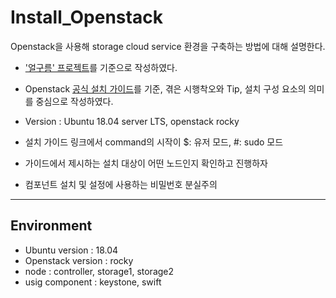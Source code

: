 # Install_Openstack

Openstack을 사용해 storage cloud service 환경을 구축하는 방법에 대해 설명한다.


* ['얼구름' 프로젝트](https://github.com/KwakSeungeun/MediaProject)를 기준으로 작성하였다. 

* Openstack  [공식 설치 가이드](https://docs.openstack.org/rocky/install/)를 기준, 겪은 시행착오와 Tip, 설치 구성 요소의 의미를 중심으로 작성하였다. 

* Version : Ubuntu 18.04 server LTS, openstack rocky

* 설치 가이드 링크에서 command의 시작이 $: 유저 모드, #: sudo 모드 

* 가이드에서 제시하는 설치 대상이 어떤 노드인지 확인하고 진행하자 

* 컴포넌트 설치 및 설정에 사용하는 비밀번호 분실주의

---

## Environment

* Ubuntu version : 18.04
* Openstack version : rocky
* node : controller, storage1, storage2
* usig component : keystone, swift
